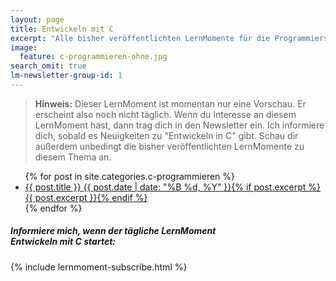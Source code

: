 ```yaml
---
layout: page
title: Entwickeln mit C
excerpt: "Alle bisher veröffentlichten LernMomente für die Programmiersprache C."
image:
  feature: c-programmieren-ohne.jpg
search_omit: true
lm-newsletter-group-id: 1
---
```


> **Hinweis:** Dieser LernMoment ist momentan nur eine Vorschau. Er erscheint also noch nicht täglich. Wenn du Interesse an diesem LernMoment hast, dann trag dich in den Newsletter ein. Ich informiere dich, sobald es Neuigkeiten zu "Entwickeln in C" gibt. Schau dir außerdem unbedingt die bisher veröffentlichten LernMomente zu diesem Thema an.

<ul class="post-list">
{% for post in site.categories.c-programmieren %} 
  <li><article><a href="{{ site.url }}{{ post.url }}">{{ post.title }} <span class="entry-date"><time datetime="{{ post.date | date_to_xmlschema }}">{{ post.date | date: "%B %d, %Y" }}</time></span>{% if post.excerpt %} <span class="excerpt">{{ post.excerpt }}</span>{% endif %}</a></article></li>
{% endfor %}
</ul>

<div class="subscribe-notice">
	<h5>Informiere mich, wenn der tägliche LernMoment <br> Entwickeln mit C startet:</h5>
	{% include lernmoment-subscribe.html %}
</div>
